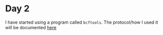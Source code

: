 # Day 2
I have started using a program called `bcftools`.
The protocol/how I used it will be documented [here](/Methods/bcftools_protocols.md/)
